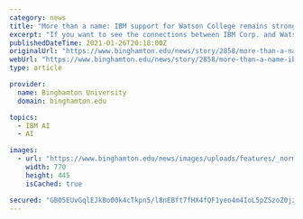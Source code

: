 ```yaml
---
category: news
title: "More than a name: IBM support for Watson College remains strong"
excerpt: "If you want to see the connections between IBM Corp. and Watson College, you need to look no further than the name of the school itself."
publishedDateTime: 2021-01-26T20:18:00Z
originalUrl: "https://www.binghamton.edu/news/story/2858/more-than-a-name-ibm-support-for-watson-college-remains-strong/"
webUrl: "https://www.binghamton.edu/news/story/2858/more-than-a-name-ibm-support-for-watson-college-remains-strong/"
type: article

provider:
  name: Binghamton University
  domain: binghamton.edu

topics:
  - IBM AI
  - AI

images:
  - url: "https://www.binghamton.edu/news/images/uploads/features/_normal/IBM_car.jpg"
    width: 770
    height: 445
    isCached: true

secured: "GB05EUvGqlEJkBo00k4cTkpn5/l8nEBft7fHX4fQF1yeo4m4IoL5pZSzoZ0jzv0bJDZj+Ez99gCr7xsxkVEP9Heohbrlb3phF2fHr7u1g3r6e6weadGHsTDug83ooVplc2Bok4L7pIdKo3D/6OAKHD6+cMzdj3xZw7NVMwHINBm9PIHs7I9QzyCsnhIx3qZoLQ3c3KiqV0U8naisW89p5ydto2Zq0wyj2FrN/rNB1m/bMrSjha+wUiewRuhMVBASiPoiVae/VGQAns/39i8gol7JKWHW5yxa2/lrMp7xW7L1NOYFS2OZZalTxRGww6B7bz7uCmmfkdsC+f+TuY4MuKFksUJvkokFZGMPVrTXWZs=;Og0mX/9ZuMol3euXVepM1Q=="
---
```


